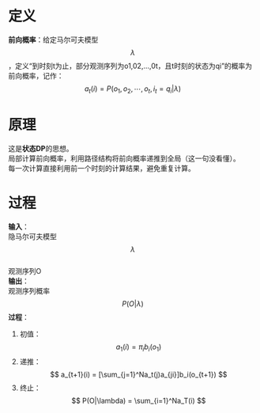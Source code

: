 # 定义
**前向概率**：给定马尔可夫模型$$\lambda$$，定义“到时刻t为止，部分观测序列为o1,02,...,0t，且t时刻的状态为qi”的概率为前向概率，记作：  
$$
a_t(i) = P(o_1,o_2,\cdots,o_t,i_t=q_i|\lambda)
$$

# 原理

这是**状态DP**的思想。  
局部计算前向概率，利用路径结构将前向概率递推到全局（这一句没看懂）。  
每一次计算直接利用前一个时刻的计算结果，避免重复计算。  

# 过程
**输入**：  
隐马尔可夫模型$$\lambda$$  
观测序列O  
**输出**：  
观测序列概率$$P(O|\lambda)$$
**过程**：
1. 初值：  
$$
a_1(i) = \pi_ib_i(o_1)
$$
2. 递推：  
$$
a_{t+1}(i) = [\sum_{j=1}^Na_t(j)a_{ji}]b_i(o_{t+1})
$$
3. 终止：  
$$
P(O|\lambda) = \sum_{i=1}^Na_T(i)
$$